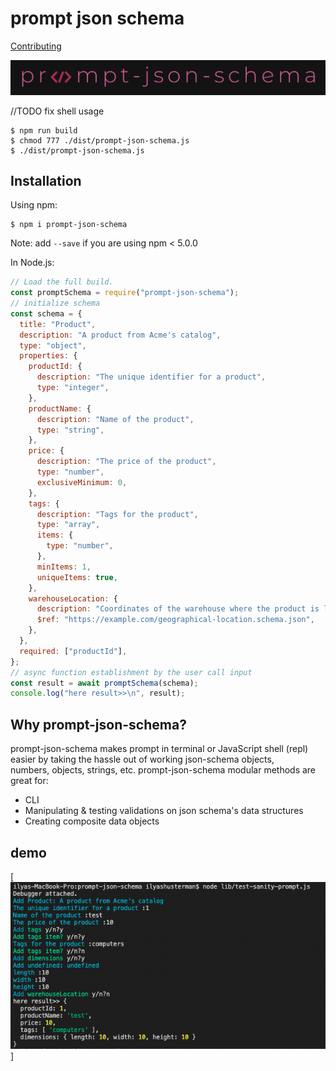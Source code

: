<!-- @format -->

# prompt json schema

[Contributing](https://github.com/ilyashusterman/prompt-json-schema/blob/master/README.md)

[![N|prompt-json-schema](https://github.com/ilyashusterman/prompt-json-schema/blob/master/docs/logo.png)](https://www.npmjs.com/package/prompt-json-schema)

//TODO fix shell usage

```shell
$ npm run build
$ chmod 777 ./dist/prompt-json-schema.js
$ ./dist/prompt-json-schema.js
```

## Installation

Using npm:

```shell
$ npm i prompt-json-schema
```

Note: add `--save` if you are using npm < 5.0.0

In Node.js:

```js
// Load the full build.
const promptSchema = require("prompt-json-schema");
// initialize schema
const schema = {
  title: "Product",
  description: "A product from Acme's catalog",
  type: "object",
  properties: {
    productId: {
      description: "The unique identifier for a product",
      type: "integer",
    },
    productName: {
      description: "Name of the product",
      type: "string",
    },
    price: {
      description: "The price of the product",
      type: "number",
      exclusiveMinimum: 0,
    },
    tags: {
      description: "Tags for the product",
      type: "array",
      items: {
        type: "number",
      },
      minItems: 1,
      uniqueItems: true,
    },
    warehouseLocation: {
      description: "Coordinates of the warehouse where the product is located.",
      $ref: "https://example.com/geographical-location.schema.json",
    },
  },
  required: ["productId"],
};
// async function establishment by the user call input
const result = await promptSchema(schema);
console.log("here result>>\n", result);
```

## Why prompt-json-schema?

prompt-json-schema makes prompt in terminal or JavaScript shell (repl) easier by taking the hassle out of working json-schema objects,<br>
numbers, objects, strings, etc. prompt-json-schema modular methods are great for:

- CLI
- Manipulating & testing validations on json schema's data structures
- Creating composite data objects

## demo

[![N|demo-terminal](https://github.com/ilyashusterman/prompt-json-schema/blob/master/docs/terminal_demo.png)]
